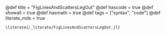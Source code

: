 @def title = "FigLinesAndScattersLegOut"
@def hascode = true
@def showall = true
@def hasmath = true
@def tags = ["syntax", "code"]
@def literate_mds = true

`\literate{/_literate/FigLinesAndScattersLegOut.jl}`
